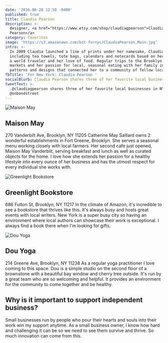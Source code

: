 ```yaml
---
date: '2016-06-28 12:50 -0400'
published: true
title: Claudia Pearson
description: >-
  designer, <a href="https://www.etsy.com/shop/claudiagpearson">Claudia
  Pearson</a>
category: favorites
image: 'https://s3.amazonaws.com/bst-fornyc/ClaudiaPearson_Main.jpg'
intro: >-
  In 2009 Claudia launched a line of prints under her namesake, Claudia Pearson,
  including tea towels, tote bags, calendars and notecards based on her years as
  a world traveler and her love of food. Regular trips to the Brooklyn farmers
  markets and her passion for local, seasonal eating with her family inspired
  patterns and designs that connected her to a community of fellow locavores.
fbTitle: 'For New York: Claudia Pearson '
socialBlurb: Claudia Pearson shares three of her favorite local businesses in NYC.
tweetText: >-
  .@claudiagpearson shares three of her favorite local businesses in NYC with
  @onbondstreet
---
```

![Maison May](https://s3.amazonaws.com/bst-fornyc/ClaudiaPearson_MasonMay.jpg)

## Maison May
270 Vanderbilt Ave, Brooklyn, NY 11205
Catherine May Saillard owns 2 wonderful establishments in Fort Greene, Brooklyn. She serves a seasonal  menu working closely with local farmers. Her second cafe just opened, Maison May Vanderbilt, serving breakfast and lunch as well as curated objects for the home. I love how she extends her passion for a healthy lifestyle into every ounce of her business and has the utmost respect for every individual she works with.

![Greenlight Bookstore](https://s3.amazonaws.com/bst-fornyc/ClaudiaPearson_GreenlightBooks.jpg)
## Greenlight Bookstore
686 Fulton St, Brooklyn, NY 11217
In the climate of Amazon, it's incredible to see a bookstore that thrives like this. It's always busy and hosts great events with local writers. New York is a super busy city so having an environment where local authors can showcase their work is exceptional. I always find a book there when I'm looking for gifts.

![Dou Yoga](https://s3.amazonaws.com/bst-fornyc/Claudia_Pearson_DouYoga.jpg)
## Dou Yoga
214 Greene Ave, Brooklyn, NY 11238
As a regular yoga practitioner I love coming to this space. Dou is a simple studio on the second floor of a brownstone with a beautiful bay window and cherry tree outside. It's run by a great team who are so welcoming and helpful. It provides an environment for the community to come together and be healthy.

## Why is it important to support independent business?
Small businesses run by people who pour their hearts and souls into their work win my support anytime. As a small business owner, I know how hard and challenging it can be so we need to see them survive and thrive. So much innovation can come from this.
